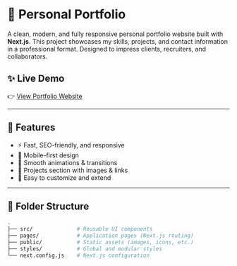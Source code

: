 # 💼 Personal Portfolio

A clean, modern, and fully responsive personal portfolio website built with **Next.js**. This project showcases my skills, projects, and contact information in a professional format. Designed to impress clients, recruiters, and collaborators.

## ✨ Live Demo

👉 [View Portfolio Website](https://farouk-abdulrazak.vercel.app/)


---

## 🚀 Features

- ⚡ Fast, SEO-friendly, and responsive
- 📱 Mobile-first design
- 🧩 Smooth animations & transitions
- 📁 Projects section with images & links
- 🧠 Easy to customize and extend

---

## 📁 Folder Structure

```bash
.
├── src/              # Reusable UI components
├── pages/            # Application pages (Next.js routing)
├── public/           # Static assets (images, icons, etc.)
├── styles/           # Global and modular styles
└── next.config.js    # Next.js configuration
